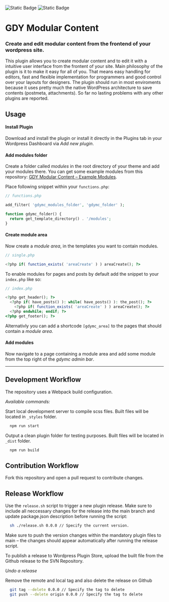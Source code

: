 ![Static Badge](https://img.shields.io/badge/Stable-0.9.90-green)
![Static Badge](https://img.shields.io/badge/Wordpress-6.6.2-blue)

# GDY Modular Content

### Create and edit modular content from the frontend of your wordpress site.

This plugin allows you to create modular content and to edit it with a intuitive user interface from the frontent of your site. Main philosophy of the plugin is it to make it easy for all of you. That means easy handling for editors, fast and flexible implementation for programmers and good control over your layouts for designers. The plugin should run in most enviroments because it uses pretty much the native WordPress architecture to save contents (postmeta, attachments). So far no lasting problems with any other plugins are reported.

## Usage

#### Install Plugin

Download and install the plugin or install it directly in the Plugins tab in your Wordpress Dashboard via *Add new plugin*.

#### Add modules folder

Create a folder called *modules* in the root directory of your theme and add your modules there. You can get some example modules from this repository: [GDY Modular Content – Example Modules](https://github.com/fouadvollmergut/gdymc-example-modules).

Place following snippet within your `functions.php`:

```php
// functions.php

add_filter( 'gdymc_modules_folder', 'gdymc_folder' );

function gdymc_folder() {
  return get_template_directory() . '/modules';
}
```

#### Create module area

Now create a *module area*, in the templates you want to contain modules.

```php
// single.php

<?php if( function_exists( 'areaCreate' ) ) areaCreate(); ?>
```

To enable modules for pages and posts by default add the snippet to your `index.php` like so:

```php
// index.php

<?php get_header(); ?>
  <?php if( have_posts() ): while( have_posts() ): the_post(); ?>
    <?php if( function_exists( 'areaCreate' ) ) areaCreate(); ?>
  <?php endwhile; endif; ?>
<?php get_footer(); ?>
```

Alternativly you can add a shortcode `[gdymc_area]` to the pages that should contain a *module area*.

#### Add modules

Now navigate to a page containing a module area and add some module from the top right of the *gdymc admin bar*.

---

## Development Workflow

The repository uses a Webpack build configuration.

*Available commands:*


Start local development server to compile scss files. Built files will be located in `_styles` folder.

```sh
  npm run start
```


Output a clean plugin folder for testing purposes. Built files will be located in `_dist` folder.

```sh
  npm run build
```


## Contribution Workflow

Fork this repository and open a pull request to contribute changes.


## Release Workflow

Use the `release.sh` script to trigger a new plugin release. Make sure to include all neccessary changes for the release into the main branch and update package.json description before running the script:

```sh
  sh ./release.sh 0.0.0 // Specify the current version.
```

Make sure to push the version changes within the mandatory plugin files to main – the changes should appear automatically after running the release script.

To publish a release to Wordpress Plugin Store, upload the built file from the Github release to the SVN Repository.

*Undo a release*

Remove the remote and local tag and also delete the release on Github

```sh
  git tag --delete 0.0.0 // Specify the tag to delete
  git push --delete origin 0.0.0 // Specify the tag to delete
```
